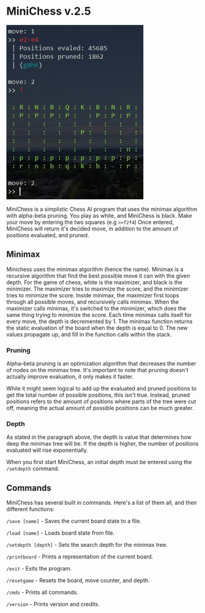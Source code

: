 # MiniChess v.2.5
![Console Output](image.jpg)

MiniChess is a simplistic Chess AI program that uses the minimax algorithm with alpha-beta pruning. You play as white, and MiniChess is black. Make your move by entering the two squares (e.g `>>f2f4`) Once entered, MiniChess will return it's decided move, in addition to the amount of positions evaluated, and pruned.

## Minimax
Minichess uses the minimax algorithm (hence the name). Minimax is a recursive algorithm that find the best possible move it can with the given depth. For the game of chess, white is the maximizer, and black is the minimizer. The maximizer tries to maximize the score, and the minimizer tries to minimize the score. Inside minimax, the maximizer first loops through all possible moves, and recursively calls minimax. When the maximizer calls minimax, it's switched to the minimizer, which does the same thing trying to minimize the score. Each time minimax calls itself for every move, the depth is decremented by 1. The minimax function returns the static evaluation of the board when the depth is equal to 0. The new values propagate up, and fill in the function calls within the stack.

### Pruning
Alpha–beta pruning is an optimization algorithm that decreases the number of nodes on the minimax tree. It's important to note that pruning doesn't actually improve evaluation, it only makes it faster.

While it might seem logical to add up the evaluated and pruned positions to get the total number of possible positions, this isn't true. Instead, pruned positions refers to the amount of positions where parts of the tree were cut off, meaning the actual amount of possible positions can be much greater.

### Depth
As stated in the paragraph above, the depth is value that determines how deep the minimax tree will be. If the depth is higher, the number of positions evaluated will rise exponentially. 

When you first start MiniChess, an initial depth must be entered using the `/setdepth` command.

## Commands
MiniChess has several built in commands. Here's a list of them all, and their different functions:

`/save [name]` - Saves the current board state to a file.

`/load [name]` - Loads board state from file.

`/setdepth [depth]` - Sets the search depth for the minimax tree.

`/printboard` - Prints a representation of the current board.

`/exit` - Exits the program.

`/resetgame` - Resets the board, move counter, and depth.

`/cmds` - Prints all commands.

`/version` - Prints version and credits.
